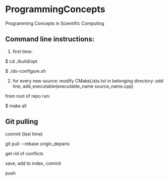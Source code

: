 ProgrammingConcepts
===================

Programming Concepts in Scientific Computing


Command line instructions:
--------------------------

1) first time:

$ cd ./build/opt

$ ./do-configure.sh

2) for every new source:
modify CMakeLists.txt in belonging directory: add line;
add_executable(executable_name source_name.cpp)

from root of repo run:

$ make all


Git pulling
-----------

commit (last time)

git pull --rebase origin_deparis

get rid of conflicts

save, add to index, commit

push
